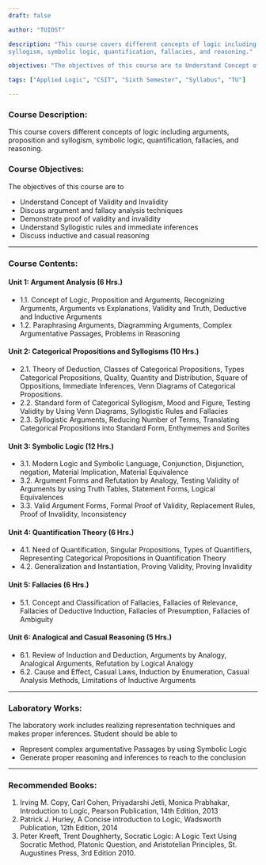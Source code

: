 ```yaml
---
draft: false

author: "TUIOST"

description: "This course covers different concepts of logic including arguments, proposition and
syllogism, symbolic logic, quantification, fallacies, and reasoning."

objectives: "The objectives of this course are to Understand Concept of Validity and Invalidity, Discuss argument and fallacy analysis techniques, Demonstrate proof of validity and invalidity, Understand Syllogistic rules and immediate inferences, Discuss inductive and casual reasoning"

tags: ["Applied Logic", "CSIT", "Sixth Semester", "Syllabus", "TU"]

---
```


### Course Description:

This course covers different concepts of logic including arguments, proposition and
syllogism, symbolic logic, quantification, fallacies, and reasoning.

### Course Objectives:

The objectives of this course are to

- Understand Concept of Validity and Invalidity
- Discuss argument and fallacy analysis techniques
- Demonstrate proof of validity and invalidity
- Understand Syllogistic rules and immediate inferences
- Discuss inductive and casual reasoning

<hr>

### Course Contents:

#### Unit 1: Argument Analysis (6 Hrs.)

- 1.1. Concept of Logic, Proposition and Arguments, Recognizing Arguments, Arguments
  vs Explanations, Validity and Truth, Deductive and Inductive Arguments
- 1.2. Paraphrasing Arguments, Diagramming Arguments, Complex Argumentative
  Passages, Problems in Reasoning

#### Unit 2: Categorical Propositions and Syllogisms (10 Hrs.)

- 2.1. Theory of Deduction, Classes of Categorical Propositions, Types Categorical
  Propositions, Quality, Quantity and Distribution, Square of Oppositions, Immediate
  Inferences, Venn Diagrams of Categorical Propositions.
- 2.2. Standard form of Categorical Syllogism, Mood and Figure, Testing Validity by
  Using Venn Diagrams, Syllogistic Rules and Fallacies
- 2.3. Syllogistic Arguments, Reducing Number of Terms, Translating Categorical
  Propositions into Standard Form, Enthymemes and Sorites

#### Unit 3: Symbolic Logic (12 Hrs.)

- 3.1. Modern Logic and Symbolic Language, Conjunction, Disjunction, negation, Material
  Implication, Material Equivalence
- 3.2. Argument Forms and Refutation by Analogy, Testing Validity of Arguments by
  using Truth Tables, Statement Forms, Logical Equivalences
- 3.3. Valid Argument Forms, Formal Proof of Validity, Replacement Rules, Proof of
  Invalidity, Inconsistency

#### Unit 4: Quantification Theory (6 Hrs.)

- 4.1. Need of Quantification, Singular Propositions, Types of Quantifiers, Representing
  Categorical Propositions in Quantification Theory
- 4.2. Generalization and Instantiation, Proving Validity, Proving Invalidity

#### Unit 5: Fallacies (6 Hrs.)

- 5.1. Concept and Classification of Fallacies, Fallacies of Relevance, Fallacies of
  Deductive Induction, Fallacies of Presumption, Fallacies of Ambiguity

#### Unit 6: Analogical and Casual Reasoning (5 Hrs.)

- 6.1. Review of Induction and Deduction, Arguments by Analogy, Analogical
  Arguments, Refutation by Logical Analogy
- 6.2. Cause and Effect, Casual Laws, Induction by Enumeration, Casual Analysis
  Methods, Limitations of Inductive Arguments

<hr>

### Laboratory Works:

The laboratory work includes realizing representation techniques and makes proper
inferences. Student should be able to

- Represent complex argumentative Passages by using Symbolic Logic
- Generate proper reasoning and inferences to reach to the conclusion

<hr>

### Recommended Books:

1. Irving M. Copy, Carl Cohen, Priyadarshi Jetli, Monica Prabhakar, Introduction to
   Logic, Pearson Publication, 14th Edition, 2013
2. Patrick J. Hurley, A Concise introduction to Logic, Wadsworth Publication, 12th
   Edition, 2014
3. Peter Kreeft, Trent Doughherty, Socratic Logic: A Logic Text Using Socratic Method,
   Platonic Question, and Aristotelian Principles, St. Augustines Press, 3rd Edition 2010.
